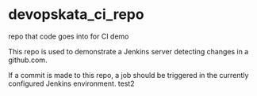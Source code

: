 # devopskata_ci_repo
repo that code goes into for CI demo

This repo is used to demonstrate a Jenkins server detecting changes in a github.com.  

If a commit is made to this repo, a job should be triggered in the currently configured Jenkins environment.
test2
